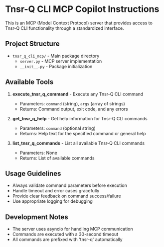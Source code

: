 # Tnsr-Q CLI MCP Copilot Instructions

This is an MCP (Model Context Protocol) server that provides access to Tnsr-Q CLI functionality through a standardized interface.

## Project Structure

- `tnsr_q_cli_mcp/` - Main package directory
  * `server.py` - MCP server implementation
  * `__init__.py` - Package initialization

## Available Tools

1. **execute_tnsr_q_command** - Execute any Tnsr-Q CLI command
   - Parameters: `command` (string), `args` (array of strings)
   - Returns: Command output, exit code, and any errors

2. **get_tnsr_q_help** - Get help information for Tnsr-Q CLI commands
   - Parameters: `command` (optional string)
   - Returns: Help text for the specified command or general help

3. **list_tnsr_q_commands** - List all available Tnsr-Q CLI commands
   - Parameters: None
   - Returns: List of available commands

## Usage Guidelines

- Always validate command parameters before execution
- Handle timeout and error cases gracefully
- Provide clear feedback on command success/failure
- Use appropriate logging for debugging

## Development Notes

- The server uses asyncio for handling MCP communication
- Commands are executed with a 30-second timeout
- All commands are prefixed with 'tnsr-q' automatically